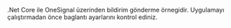 .Net Core ile OneSignal üzerinden bildirim gönderme örnegidir. Uygulamayı çalıştırmadan önce baglantı ayarlarını kontrol ediniz.

